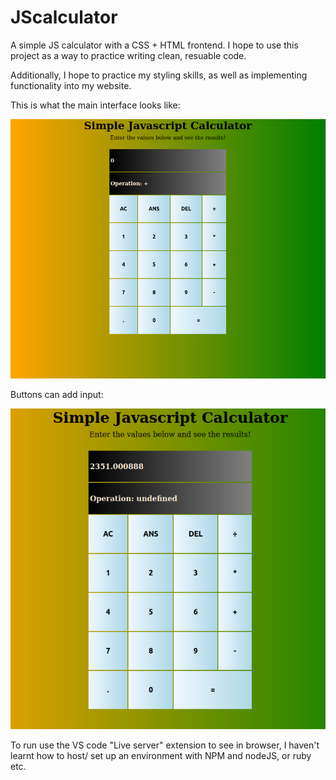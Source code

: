 # JScalculator
A simple JS calculator with a  CSS + HTML frontend. I hope to use this project as a way to practice writing clean, resuable code. 

Additionally, I hope to practice my styling skills, as well as implementing functionality into my website.

This is what the main interface looks like:

![MainTitleScreen](/img/MainInterface.png)

Buttons can add input:

![Input](/img/Input.png)

To run use the VS code "Live server" extension to see in browser, I haven't learnt how to host/ set up an environment with NPM and nodeJS, or ruby etc.

